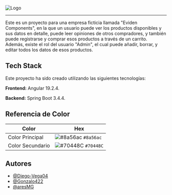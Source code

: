 ![Logo](https://github.com/user-attachments/assets/c42c35ff-b2f0-4fe5-a35f-bbcebc8af4d6) 

---
Este es un proyecto para una empresa ficticia llamada "Eviden Components", en la que un usuario puede ver los productos disponibles y sus datos en detalle, 
puede leer opiniones de otros compradores, y también puede registrarse y comprar esos productos a través de un carrito. 
Además, existe el rol del usuario "Admin", el cual puede añadir, borrar, y editar todos los datos de esos productos. 


## Tech Stack
Este proyecto ha sido creado utilizando las siguientes tecnologías: 

**Frontend:** Angular 19.2.4.

**Backend:** Spring Boot 3.4.4.



## Referencia de Color

| Color             | Hex                                                                |
| ----------------- | ------------------------------------------------------------------ |
| Color Principal   | ![#8a56ac](https://placehold.co/15x15/8a56ac/8a56ac.png) `#8a56ac` |
| Color Secundario  | ![#70448C](https://placehold.co/15x15/70448C/70118C.png) `#70448C` |



## Autores

- [@Diego-Vega04](https://github.com/Diego-Vega04)
- [@Gonzalo422](https://github.com/Gonzalo422)
- [@aresMG](https://github.com/aresMG)

